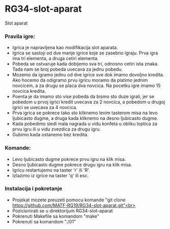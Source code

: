 # RG34-slot-aparat
Slot aparat

### Pravila igre:
* Igrica je napravljena kao modifikacija slot aparata.<br>
* Igrica se sastoji od dve manje igrice koje se zasebno igraju. Prva igra
ima tri elementa, a druga cetiri elementa.<br>
* Pobeda se ostvaruje kada dobijemo sva tri, odnosno cetiri ista znaka.
Tada nam se broj pobeda uvecava za jednu pobedu.<br>
* Mozemo da igramo jednu od dve igrice sve dok imamo dovoljno kredita. Ako
hocemo da odigramo prvu igricu moramo da platimo jednim novcicem, a za
drugu se placa dva novcica. Na pocetku igre imamo 15 novcica kredita.<br>
* Poenta je da imamo sto vise pobeda da bismo sto duze igrali, jer se
pobedom u prvoj igrici kredit uvecava za 2 novcica, a pobedom u drugoj
igrici se uvecava za 4 novcica.
* Prva igrica se pokrece tako sto kliknemo levim tasterom misa na levo
ljubicasto dugme, a druga kada kliknemo na desno ljubicasto dugme. <br>
* Kada pobedimo sledi mala nagrada u vidu konfeta u obliku loptica za prvu
igru ili u vidu zvezdica za drugu igru.<br>
* Gubimo kada ostanemo bez kredita. <br>

### Komande:
* Levo ljubicasto dugme pokrece prvu igru na klik misa.<br>
* Desno ljubicasto dugme pokrece drugu igru na klik misa.<br>
* Igricu restartujemo na taster 'r' ili 'R'.<br>
* Izlazimo iz igrice na taster 'q' ili esc.<br>

### Instalacija i pokretanje
* Projekat mozete preuzeti pomocu komande "git clone https://github.com/MATF-RG19/RG34-slot-aparat.git"<br>
* Pozicionirati se u direktorijum RG34-slot-aparat<br>
* Pokrenuti Makefile sa komandom "make"<br>
* Pokrenuti sa komandom "./01"<br>
